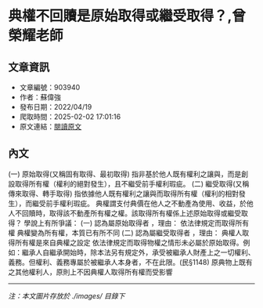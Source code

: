 # 典權不回贖是原始取得或繼受取得？,曾榮耀老師

## 文章資訊
- 文章編號：903940
- 作者：蘇偉強
- 發布日期：2022/04/19
- 爬取時間：2025-02-02 17:01:16
- 原文連結：[閱讀原文](https://real-estate.get.com.tw/Columns/detail.aspx?no=903940)

## 內文
(一)
原始取得(又稱固有取得、最初取得)
指非基於他人既有權利之讓與，而是創設取得所有權（權利的絕對發生），且不繼受前手權利瑕疵。
(二)
繼受取得(又稱傳來取得、轉手取得)
指依據他人既有權利之讓與而取得所有權（權利的相對發生），而繼受前手權利瑕疵。
典權謂支付典價在他人之不動產為使用、收益，於他人不回贖時，取得該不動產所有權之權。該取得所有權係上述原始取得或繼受取得？
學說上有所爭議：
(一)
認為屬原始取得者
，理由：
依法律規定而取得所有權
典權變為所有權，本質已有所不同
(二)
認為屬繼受取得者
，理由：
典權人取得所有權是來自典權之設定
依法律規定而取得物權之情形未必屬於原始取得。例如：繼承人自繼承開始時，除本法另有規定外，承受被繼承人財產上之一切權利、義務。但權利、義務專屬於被繼承人本身者，不在此限。(民§1148)
原典物上既有之其他權利人，原則上不因典權人取得所有權而受影響

---
*注：本文圖片存放於 ./images/ 目錄下*
